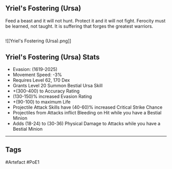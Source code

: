 ## Yriel's Fostering (Ursa)
Feed a beast and it will not hunt.
Protect it and it will not fight.
Ferocity must be learned, not taught.
It is suffering that forges the greatest warriors.
##
![[Yriel's Fostering (Ursa).png]]
## Yriel's Fostering (Ursa) Stats
- Evasion: (1619-2025)
- Movement Speed: -3%
- Requires Level 62, 170 Dex
- Grants Level 20 Summon Bestial Ursa Skill
- +(300-400) to Accuracy Rating
- (130-150)% increased Evasion Rating
- +(90-100) to maximum Life
- Projectile Attack Skills have (40-60)% increased Critical Strike Chance
- Projectiles from Attacks inflict Bleeding on Hit while you have a Bestial Minion
- Adds (18-24) to (30-36) Physical Damage to Attacks while you have a Bestial Minion


---
## Tags
#Artefact
#PoE1